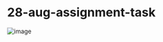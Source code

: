 # 28-aug-assignment-task
![image](https://user-images.githubusercontent.com/105298916/187084318-fb860448-d047-4d78-a565-784d9f7ac2e3.png)
